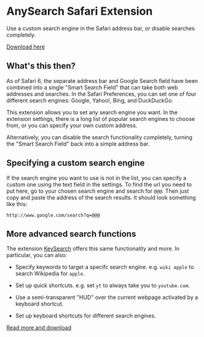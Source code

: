 # AnySearch Safari Extension

Use a custom search engine in the Safari address bar, or disable searches completely.

[Download here](http://matt-swain.com/extensions)

## What's this then?

As of Safari 6, the separate address bar and Google Search field have been combined into a single "Smart Search Field" that can take both web addresses and searches. In the Safari Preferences, you can set one of four different search engines: Google, Yahoo!, Bing, and DuckDuckGo.

This extension allows you to set any search engine you want. In the extension settings, there is a long list of popular search engines to choose from, or you can specify your own custom address.

Alternatively, you can disable the search functionality completely, turning the "Smart Search Field" back into a simple address bar.

## Specifying a custom search engine

If the search engine you want to use is not in the list, you can specify a custom one using the text field in the settings. To find the url you need to put here, go to your chosen search engine and search for `@@@`. Then just copy and paste the address of the search results. It should look something like this:

    http://www.google.com/search?q=@@@
	
## More advanced search functions

The extension [KeySearch](http://www.macosxtips.co.uk/keysearch) offers this same functionality and more. In particular, you can also:

- Specify keywords to target a specifc search engine. e.g. `wiki apple` to search Wikipedia for `apple`.

- Set up quick shortcuts. e.g. set `yt` to always take you to `youtube.com`.

- Use a semi-transparent "HUD" over the current webpage activated by a keyboard shortcut.

- Set up keyboard shortcuts for different search engines.

[Read more and download](http://www.macosxtips.co.uk/keysearch)

